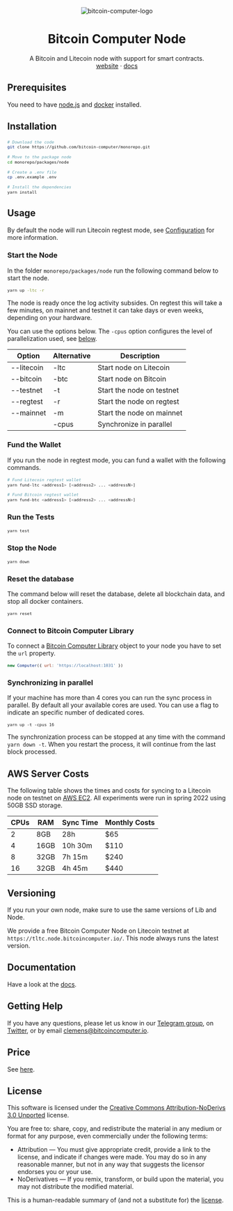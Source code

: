 <div align="center">
  <img src="./imgs/bitcoin-computer-node@1x.png" alt="bitcoin-computer-logo" border="0" style="max-height: 180px"/>
  <h1>Bitcoin Computer Node</h1>
  <p>
    A Bitcoin and Litecoin node with support for smart contracts.
    <br />
    <a href="http://bitcoincomputer.io/">website</a> &#183; <a href="http://docs.bitcoincomputer.io/">docs</a>
  </p>
</div>

## Prerequisites

You need to have [node.js](https://nodejs.org/en/) and [docker](https://www.docker.com/) installed.

## Installation

<font size=1>

```sh
# Download the code
git clone https://github.com/bitcoin-computer/monorepo.git

# Move to the package node
cd monorepo/packages/node

# Create a .env file
cp .env.example .env

# Install the dependencies
yarn install
```

</font>

## Usage

By default the node will run Litecoin regtest mode, see [Configuration](#configuration) for more information.


### Start the Node

In the folder `monorepo/packages/node` run the following command below to start the node.

<font size=1>

```sh
yarn up -ltc -r
```

</font>

The node is ready once the log activity subsides. On regtest this will take a few minutes, on mainnet and testnet it can take days or even weeks, depending on your hardware.

You can use the options below. The `-cpus` option configures the level of parallelization used, see [below](#synchronizing-in-parallel).

| Option     | Alternative             | Description               |
|------------|-------------------------|---------------------------|
| --litecoin | -ltc                    | Start node on Litecoin    |
| --bitcoin  | -btc                    | Start node on Bitcoin     |
| --testnet  | -t                      | Start the node on testnet |
| --regtest  | -r                      | Start the node on regtest |
| --mainnet  | -m                      | Start the node on mainnet |
|            | -cpus                   | Synchronize in parallel   |

### Fund the Wallet

If you run the node in regtest mode, you can fund a wallet with the following commands.

<font size=1>

```sh
# Fund Litecoin regtest wallet
yarn fund-ltc <address1> [<address2> ... <addressN>]

# Fund Bitcoin regtest wallet
yarn fund-btc <address1> [<address2> ... <addressN>]
```

</font>

### Run the Tests

<font size=1>

```sh
yarn test
```

</font>

### Stop the Node

<font size=1>

```sh
yarn down
```

</font>

### Reset the database

The command below will reset the database, delete all blockchain data, and stop all docker containers.

<font size=1>

```sh
yarn reset
```

</font>

### Connect to Bitcoin Computer Library

To connect a [Bitcoin Computer Library](https://www.npmjs.com/package/@bitcoin-computer/lib) object to your node you have to set the ``url`` property.

<font size=1>

```js
new Computer({ url: 'https://localhost:1031' })
```

</font>

### Synchronizing in parallel

If your machine has more than 4 cores you can run the sync process in parallel. By default all your available cores are used. You can use a flag to indicate an specific number of dedicated cores.

<font size=1>

```shell
yarn up -t -cpus 16
```

</font>

The synchronization process can be stopped at any time with the command ```yarn down -t```. When you restart the process, it will continue from the last block processed.

## AWS Server Costs

The following table shows the times and costs for syncing to a Litecoin node on testnet on [AWS EC2](https://aws.amazon.com/ec2/pricing/on-demand/). All experiments were run in spring 2022 using 50GB SSD storage.


| CPUs | RAM  | Sync Time | Monthly Costs  |
|------|------|-----------|----------------|
| 2    | 8GB  | 28h       | $65            |
| 4    | 16GB | 10h 30m   | $110           |
| 8    | 32GB | 7h 15m    | $240           |
| 16   | 32GB | 4h 45m    | $440           |

## Versioning

If you run your own node, make sure to use the same versions of Lib and Node.

We provide a free Bitcoin Computer Node on Litecoin testnet at `https://tltc.node.bitcoincomputer.io/`. This node always runs the latest version.

## Documentation

Have a look at the [docs](https://docs.bitcoincomputer.io/).

## Getting Help

If you have any questions, please let us know in our <a href="https://t.me/thebitcoincomputer" target="_blank">Telegram group</a>, on <a href="https://twitter.com/TheBitcoinToken" target="_blank">Twitter</a>, or by email clemens@bitcoincomputer.io.

## Price

See [here](https://www.npmjs.com/package/@bitcoin-computer/lib#price).

## License

This software is licensed under the [Creative Commons Attribution-NoDerivs 3.0 Unported](https://creativecommons.org/licenses/by-nd/3.0/) license.

You are free to: share, copy, and redistribute the material in any medium or format for any purpose, even commercially under the following terms:

* Attribution — You must give appropriate credit, provide a link to the license, and indicate if changes were made. You may do so in any reasonable manner, but not in any way that suggests the licensor endorses you or your use.
* NoDerivatives — If you remix, transform, or build upon the material, you may not distribute the modified material.

This is a human-readable summary of (and not a substitute for) the [license](https://creativecommons.org/licenses/by-nd/3.0/legalcode).
